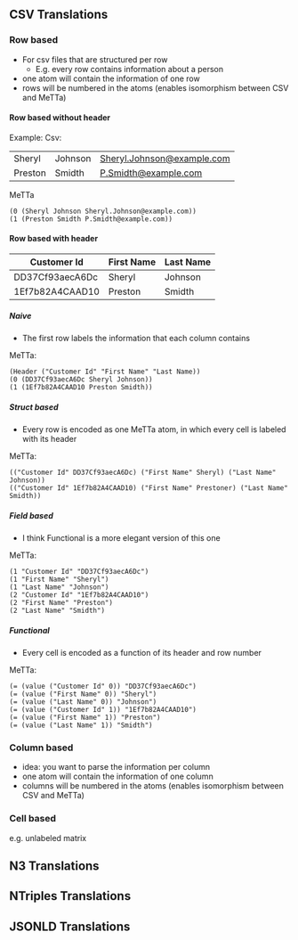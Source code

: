 ## CSV Translations


### Row based
- For csv files that are structured per row
  - E.g. every row contains information about a person 
- one atom will contain the information of one row
- rows will be numbered in the atoms (enables isomorphism between CSV and MeTTa)

#### Row based without header
Example:
Csv:

|            |           |                            |
|------------|-----------|----------------------------|  
| Sheryl     | Johnson   | Sheryl.Johnson@example.com |  
| Preston    | Smidth    | P.Smidth@example.com       |  

MeTTa
```
(0 (Sheryl Johnson Sheryl.Johnson@example.com))
(1 (Preston Smidth P.Smidth@example.com))
```


#### Row based with header
| Customer Id     | First Name | Last Name |
|-----------------|------------|-----------|
| DD37Cf93aecA6Dc | Sheryl     | Johnson   |
| 1Ef7b82A4CAAD10 | Preston    | Smidth    |


##### Naive
- The first row labels the information that each column contains

MeTTa:

```
(Header ("Customer Id" "First Name" "Last Name))
(0 (DD37Cf93aecA6Dc Sheryl Johnson))
(1 (1Ef7b82A4CAAD10 Preston Smidth))
```


##### Struct based
- Every row is encoded as one MeTTa atom, in which every cell is labeled with its header

MeTTa:
```
(("Customer Id" DD37Cf93aecA6Dc) ("First Name" Sheryl) ("Last Name" Johnson))
(("Customer Id" 1Ef7b82A4CAAD10) ("First Name" Prestoner) ("Last Name" Smidth))
```

##### Field based
- I think Functional is a more elegant version of this one

MeTTa:
```
(1 "Customer Id" "DD37Cf93aecA6Dc")
(1 "First Name" "Sheryl")
(1 "Last Name" "Johnson")
(2 "Customer Id" "1Ef7b82A4CAAD10")
(2 "First Name" "Preston")
(2 "Last Name" "Smidth")
```



##### Functional
- Every cell is encoded as a function of its header and row number 

MeTTa:
```
(= (value ("Customer Id" 0)) "DD37Cf93aecA6Dc")
(= (value ("First Name" 0)) "Sheryl")
(= (value ("Last Name" 0)) "Johnson")
(= (value ("Customer Id" 1)) "1Ef7b82A4CAAD10")
(= (value ("First Name" 1)) "Preston")
(= (value ("Last Name" 1)) "Smidth")
```

### Column based
- idea: you want to parse the information per column
- one atom will contain the information of one column
- columns will be numbered in the atoms (enables isomorphism between CSV and MeTTa)

### Cell based
e.g. unlabeled matrix



## N3 Translations

## NTriples Translations

## JSONLD Translations


